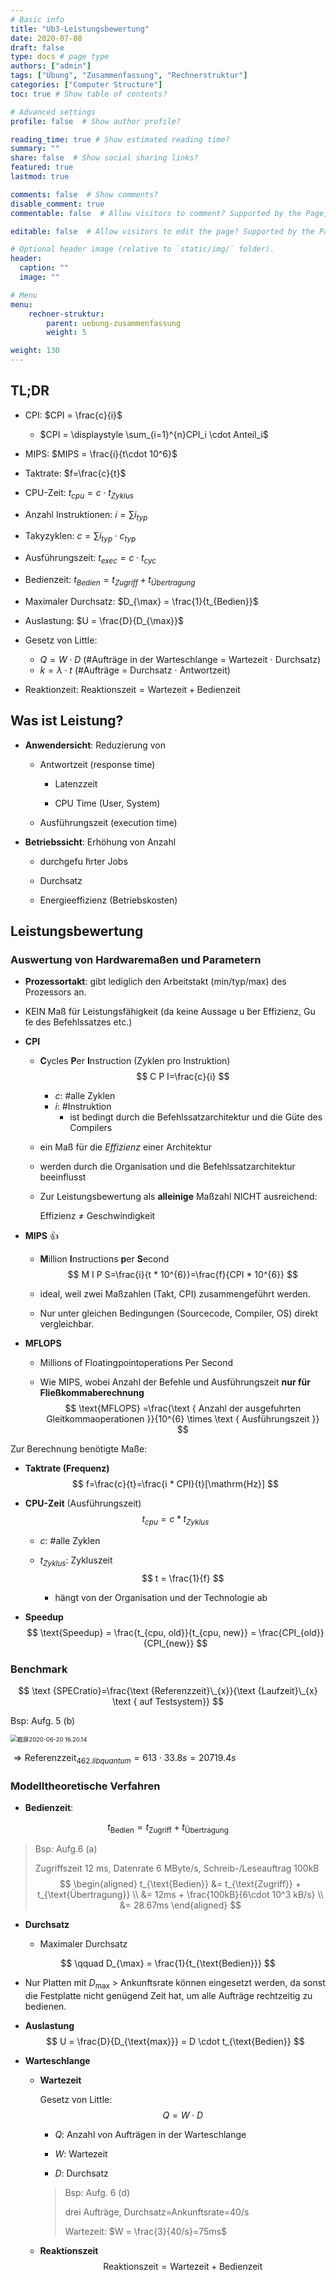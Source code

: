 ```yaml
---
# Basic info
title: "Ub3-Leistungsbewertung"
date: 2020-07-08
draft: false
type: docs # page type
authors: ["admin"]
tags: ["Übung", "Zusammenfassung", "Rechnerstruktur"]
categories: ["Computer Structure"]
toc: true # Show table of contents?

# Advanced settings
profile: false  # Show author profile?

reading_time: true # Show estimated reading time?
summary: ""
share: false  # Show social sharing links?
featured: true
lastmod: true

comments: false  # Show comments?
disable_comment: true
commentable: false  # Allow visitors to comment? Supported by the Page, Post, and Docs content types.

editable: false  # Allow visitors to edit the page? Supported by the Page, Post, and Docs content types.

# Optional header image (relative to `static/img/` folder).
header:
  caption: ""
  image: ""

# Menu
menu: 
    rechner-struktur:
        parent: uebung-zusammenfassung
        weight: 5

weight: 130
---
```


## TL;DR

- CPI: $CPI = \frac{c}{i}$
  - $CPI = \displaystyle \sum_{i=1}^{n}CPI_i \cdot Anteil_i$
- MIPS: $MIPS = \frac{i}{t\cdot 10^6}$
- Taktrate: $f=\frac{c}{t}$
- CPU-Zeit: $t_{cpu}=c \cdot t_{Zyklus}$

- Anzahl Instruktionen: $i = \sum i_{typ}$
- Takyzyklen: $c=\sum i_{typ}\cdot c_{typ}$
- Ausführungszeit: $t_{exec}=c \cdot t_{cyc}$
- Bedienzeit: $t_{Bedien} = t_{Zugriff} + t_{Übertragung}$
- Maximaler Durchsatz: $D_{\max} = \frac{1}{t_{Bedien}}$
- Auslastung: $U = \frac{D}{D_{\max}}$
- Gesetz von Little: 
  - $Q = W \cdot D$ (#Aufträge in der Warteschlange = Wartezeit $\cdot$ Durchsatz)
  - $k = \lambda \cdot t$ (#Aufträge = Durchsatz $\cdot$ Antwortzeit)
- Reaktionzeit: $\text{Reaktionszeit} = \text{Wartezeit} + \text{Bedienzeit}$

## Was ist Leistung?

- **Anwendersicht**: Reduzierung von 

  - Antwortzeit (response time)
    - Latenzzeit

    - CPU Time (User, System)
  - Ausführungszeit (execution time)

- **Betriebssicht**: Erhöhung von Anzahl 

  - durchgefu ̈hrter Jobs

  - Durchsatz

  - Energieeffizienz (Betriebskosten)



## Leistungsbewertung

### Auswertung von Hardwaremaßen und Parametern

- **Prozessortakt**: gibt lediglich den Arbeitstakt (min/typ/max) des Prozessors an.
  
- KEIN Maß für Leistungsfähigkeit (da keine Aussage u ̈ber Effizienz, Gu ̈te des Befehlssatzes etc.)
  
- **CPI**

  - **C**ycles **P**er **I**nstruction (Zyklen pro Instruktion)
    $$
    C P I=\frac{c}{i}
    $$

    - $c$: #alle Zyklen
    - $i$: #Instruktion
      - ist bedingt durch die Befehlssatzarchitektur und die Güte des Compilers

  - ein Maß für die *Effizienz* einer Architektur

  - werden durch die Organisation und die Befehlssatzarchitektur beeinflusst

  - Zur Leistungsbewertung als **alleinige** Maßzahl NICHT ausreichend: 

    Effizienz $\neq$ Geschwindigkeit

- **MIPS** 👍

  - **M**illion **I**nstructions **p**er **S**econd
    $$
    M I P S=\frac{i}{t * 10^{6}}=\frac{f}{CPI * 10^{6}}
    $$

  - ideal, weil zwei Maßzahlen (Takt, CPI) zusammengeführt werden.

  - Nur unter gleichen Bedingungen (Sourcecode, Compiler, OS) direkt vergleichbar.

- **MFLOPS** 

  - Millions of Floatingpointoperations Per Second

  - Wie MIPS, wobei Anzahl der Befehle und Ausführungszeit **nur für Fließkommaberechnung**
    $$
    \text{MFLOPS} =\frac{\text { Anzahl der ausgefuhrten Gleitkommaoperationen }}{10^{6} \times \text { Ausführungszeit }}
    $$
    

Zur Berechnung benötigte Maße:

- **Taktrate (Frequenz)**
  $$
  f=\frac{c}{t}=\frac{i * CPI}{t}[\mathrm{Hz}]
  $$

- **CPU-Zeit** (Ausführungszeit)
  $$
  t_{c p u}=c * t_{Z y k l u s}
  $$
  - $c$: #alle Zyklen

  - $t_{Zyklus}$: Zykluszeit
    $$
    t = \frac{1}{f}
    $$

    - hängt von der Organisation und der Technologie ab

- **Speedup**
  $$
  \text{Speedup} = \frac{t_{cpu, old}}{t_{cpu, new}} = \frac{CPI_{old}}{CPI_{new}}
  $$

### Benchmark

$$
\text {SPECratio}=\frac{\text {Referenzzeit}\_{x}}{\text {Laufzeit}\_{x} \text { auf Testsystem}}
$$

Bsp: Aufg. 5 (b)

<img src="https://raw.githubusercontent.com/EckoTan0804/upic-repo/master/uPic/截屏2020-06-20%2016.20.14.png" alt="截屏2020-06-20 16.20.14" style="zoom: 67%;" />

$\Rightarrow \text{Referenzzeit}_{462.libquantum} = 613 \cdot 33.8s = 20719.4s$

### Modelltheoretische Verfahren

- **Bedienzeit**:

$$
t_{\text{Bedien}} = t_{\text{Zugriff}} + t_{\text{Übertragung}}
$$

> Bsp: Aufg.6 (a)
>
> Zugriffszeit 12 ms, Datenrate 6 MByte/s, Schreib-/Leseauftrag 100kB
> $$
> \begin{aligned}
> t_{\text{Bedien}} &= t_{\text{Zugriff}} + t_{\text{Übertragung}} \\
> &= 12ms + \frac{100kB}{6\cdot 10^3 kB/s} \\
> &= 28.67ms
> \end{aligned}
> $$

- **Durchsatz**
  
  - Maximaler Durchsatz
  
$$
  \qquad D_{\max} = \frac{1}{t_{\text{Bedien}}}
$$
  
  - Nur Platten mit $D_{\max}$ > Ankunftsrate können eingesetzt werden, da sonst die Festplatte nicht genügend Zeit hat, um alle Aufträge rechtzeitig zu bedienen.
  
- **Auslastung**
  $$
  U = \frac{D}{D_{\text{max}}} = D \cdot t_{\text{Bedien}}
  $$

- **Warteschlange**
  - **Wartezeit**

    Gesetz von Little:
    $$
    Q = W \cdot D
    $$

    - $Q$: Anzahl von Aufträgen in der Warteschlange

    - $W$: Wartezeit
    - $D$: Durchsatz

    > Bsp: Aufg. 6 (d)
    >
    > drei Aufträge, Durchsatz=Ankunftsrate=40/s
    >
    > Wartezeit: $W = \frac{3}{40/s}=75ms$

  - **Reaktionszeit**
    $$
    \text{Reaktionszeit} = \text{Wartezeit} + \text{Bedienzeit}
    $$
    

